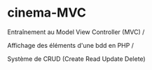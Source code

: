 # cinema-MVC

Entraînement au Model View Controller (MVC) / 

Affichage des éléments d'une bdd en PHP / 

Système de CRUD (Create Read Update Delete)
 
